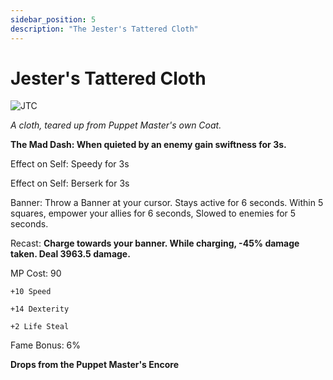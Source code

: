 ```yaml
---
sidebar_position: 5
description: "The Jester's Tattered Cloth"
---
```


# Jester's Tattered Cloth

![JTC](https://vwiki.valorserver.com/api/item/picture/jester's%20tattered%20cloth)

<i>A cloth, teared up from Puppet Master's own Coat.</i>

**The Mad Dash: When quieted by an enemy gain swiftness for 3s.**

Effect on Self: Speedy for 3s

Effect on Self: Berserk for 3s

Banner: Throw a Banner at your cursor. Stays active for 6 seconds. Within 5 squares, empower your allies for 6 seconds, Slowed to enemies for 5 seconds.

Recast: **Charge towards your banner. While charging, -45% damage taken. Deal 3963.5 damage.**

MP Cost: 90

    +10 Speed

    +14 Dexterity
    
    +2 Life Steal

Fame Bonus: 6%

**Drops from the Puppet Master's Encore**
